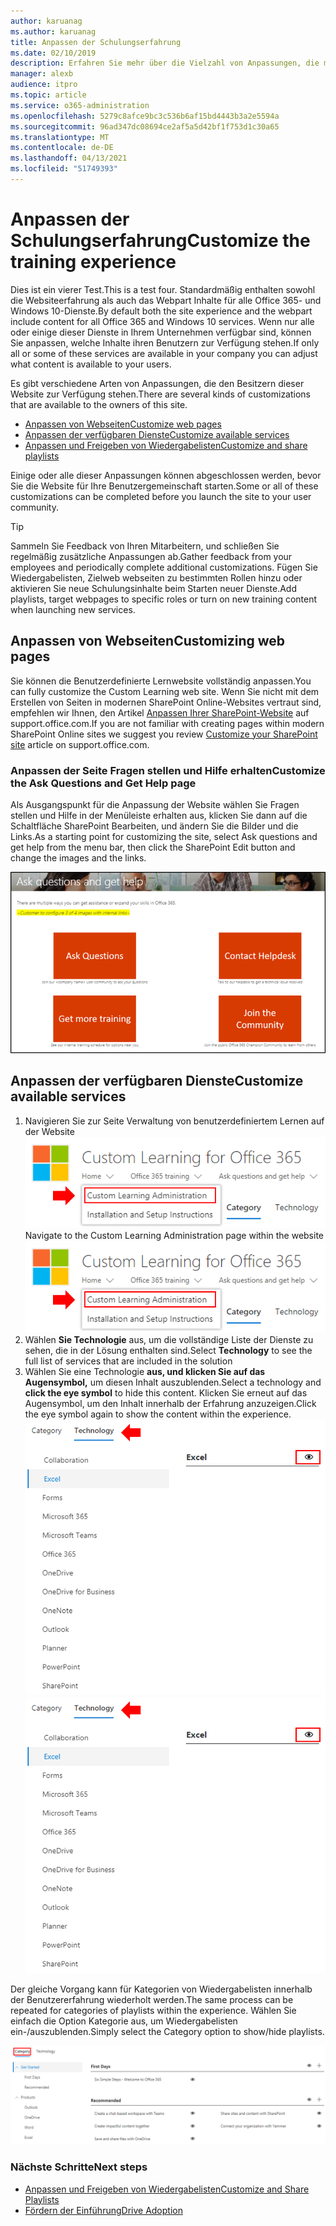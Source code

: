 ```yaml
---
author: karuanag
ms.author: karuanag
title: Anpassen der Schulungserfahrung
ms.date: 02/10/2019
description: Erfahren Sie mehr über die Vielzahl von Anpassungen, die mit Custom Learning für Office 365 verfügbar sind
manager: alexb
audience: itpro
ms.topic: article
ms.service: o365-administration
ms.openlocfilehash: 5279c8afce9bc3c536b6af15bd4443b3a2e5594a
ms.sourcegitcommit: 96ad347dc08694ce2af5a5d42bf1f753d1c30a65
ms.translationtype: MT
ms.contentlocale: de-DE
ms.lasthandoff: 04/13/2021
ms.locfileid: "51749393"
---
```

# <a name="customize-the-training-experience"></a><span data-ttu-id="7a9e1-103">Anpassen der Schulungserfahrung</span><span class="sxs-lookup"><span data-stu-id="7a9e1-103">Customize the training experience</span></span>

<span data-ttu-id="7a9e1-104">Dies ist ein vierer Test.</span><span class="sxs-lookup"><span data-stu-id="7a9e1-104">This is a test four.</span></span> <span data-ttu-id="7a9e1-105">Standardmäßig enthalten sowohl die Websiteerfahrung als auch das Webpart Inhalte für alle Office 365- und Windows 10-Dienste.</span><span class="sxs-lookup"><span data-stu-id="7a9e1-105">By default both the site experience and the webpart include content for all Office 365 and Windows 10 services.</span></span>  <span data-ttu-id="7a9e1-106">Wenn nur alle oder einige dieser Dienste in Ihrem Unternehmen verfügbar sind, können Sie anpassen, welche Inhalte ihren Benutzern zur Verfügung stehen.</span><span class="sxs-lookup"><span data-stu-id="7a9e1-106">If only all or some of these services are available in your company you can adjust what content is available to your users.</span></span>  

<span data-ttu-id="7a9e1-107">Es gibt verschiedene Arten von Anpassungen, die den Besitzern dieser Website zur Verfügung stehen.</span><span class="sxs-lookup"><span data-stu-id="7a9e1-107">There are several kinds of customizations that are available to the owners of this site.</span></span> 

- [<span data-ttu-id="7a9e1-108">Anpassen von Webseiten</span><span class="sxs-lookup"><span data-stu-id="7a9e1-108">Customize web pages</span></span>](#customizing-web-pages)
- [<span data-ttu-id="7a9e1-109">Anpassen der verfügbaren Dienste</span><span class="sxs-lookup"><span data-stu-id="7a9e1-109">Customize available services</span></span>](#customize-available-services)
- [<span data-ttu-id="7a9e1-110">Anpassen und Freigeben von Wiedergabelisten</span><span class="sxs-lookup"><span data-stu-id="7a9e1-110">Customize and share playlists</span></span>](customplaylist.md)

<span data-ttu-id="7a9e1-111">Einige oder alle dieser Anpassungen können abgeschlossen werden, bevor Sie die Website für Ihre Benutzergemeinschaft starten.</span><span class="sxs-lookup"><span data-stu-id="7a9e1-111">Some or all of these customizations can be completed before you launch the site to your user community.</span></span>  

> [!TIP]
> <span data-ttu-id="7a9e1-112">Sammeln Sie Feedback von Ihren Mitarbeitern, und schließen Sie regelmäßig zusätzliche Anpassungen ab.</span><span class="sxs-lookup"><span data-stu-id="7a9e1-112">Gather feedback from your employees and periodically complete additional customizations.</span></span>  <span data-ttu-id="7a9e1-113">Fügen Sie Wiedergabelisten, Zielweb webseiten zu bestimmten Rollen hinzu oder aktivieren Sie neue Schulungsinhalte beim Starten neuer Dienste.</span><span class="sxs-lookup"><span data-stu-id="7a9e1-113">Add playlists, target webpages to specific roles or turn on new training content when launching new services.</span></span> 

## <a name="customizing-web-pages"></a><span data-ttu-id="7a9e1-114">Anpassen von Webseiten</span><span class="sxs-lookup"><span data-stu-id="7a9e1-114">Customizing web pages</span></span>

<span data-ttu-id="7a9e1-115">Sie können die Benutzerdefinierte Lernwebsite vollständig anpassen.</span><span class="sxs-lookup"><span data-stu-id="7a9e1-115">You can fully customize the Custom Learning web site.</span></span> <span data-ttu-id="7a9e1-116">Wenn Sie nicht mit dem Erstellen von Seiten in modernen SharePoint Online-Websites vertraut sind, empfehlen wir Ihnen, den Artikel [Anpassen Ihrer SharePoint-Website](https://support.office.com/article/customize-your-sharepoint-site-320b43e5-b047-4fda-8381-f61e8ac7f59b) auf support.office.com.</span><span class="sxs-lookup"><span data-stu-id="7a9e1-116">If you are not familiar with creating pages within modern SharePoint Online sites we suggest you review [Customize your SharePoint site](https://support.office.com/article/customize-your-sharepoint-site-320b43e5-b047-4fda-8381-f61e8ac7f59b) article on support.office.com.</span></span> 

### <a name="customize-the-ask-questions-and-get-help-page"></a><span data-ttu-id="7a9e1-117">Anpassen der **Seite Fragen stellen und Hilfe erhalten**</span><span class="sxs-lookup"><span data-stu-id="7a9e1-117">Customize the **Ask Questions and Get Help** page</span></span>

<span data-ttu-id="7a9e1-118">Als Ausgangspunkt für die Anpassung der Website wählen Sie Fragen stellen und Hilfe in der Menüleiste erhalten aus, klicken Sie dann auf die Schaltfläche SharePoint Bearbeiten, und ändern Sie die Bilder und die Links.</span><span class="sxs-lookup"><span data-stu-id="7a9e1-118">As a starting point for customizing the site, select Ask questions and get help from the menu bar, then click the SharePoint Edit button and change the images and the links.</span></span> 

![Fragen stellen und Hilfefenster erhalten](media/custom_ask.png)

## <a name="customize-available-services"></a><span data-ttu-id="7a9e1-120">Anpassen der verfügbaren Dienste</span><span class="sxs-lookup"><span data-stu-id="7a9e1-120">Customize available services</span></span>

1.  <span data-ttu-id="7a9e1-121">Navigieren Sie zur Seite Verwaltung von benutzerdefiniertem Lernen auf der Website ![ Benutzerdefinierte Lernverwaltung auswählen](media/custom_admin.png)</span><span class="sxs-lookup"><span data-stu-id="7a9e1-121">Navigate to the Custom Learning Administration page within the website ![Select Custom Learning Administration](media/custom_admin.png)</span></span>
1. <span data-ttu-id="7a9e1-122">Wählen **Sie Technologie** aus, um die vollständige Liste der Dienste zu sehen, die in der Lösung enthalten sind.</span><span class="sxs-lookup"><span data-stu-id="7a9e1-122">Select **Technology** to see the full list of services that are included in the solution</span></span>
1. <span data-ttu-id="7a9e1-123">Wählen Sie eine Technologie **aus, und klicken Sie auf das Augensymbol,** um diesen Inhalt auszublenden.</span><span class="sxs-lookup"><span data-stu-id="7a9e1-123">Select a technology and **click the eye symbol** to hide this content.</span></span>  <span data-ttu-id="7a9e1-124">Klicken Sie erneut auf das Augensymbol, um den Inhalt innerhalb der Erfahrung anzuzeigen.</span><span class="sxs-lookup"><span data-stu-id="7a9e1-124">Click the eye symbol again to show the content within the experience.</span></span> 
<span data-ttu-id="7a9e1-125">![custom](media/custom_techlist.png)</span><span class="sxs-lookup"><span data-stu-id="7a9e1-125">![custom](media/custom_techlist.png)</span></span>

<span data-ttu-id="7a9e1-126">Der gleiche Vorgang kann für Kategorien von Wiedergabelisten innerhalb der Benutzererfahrung wiederholt werden.</span><span class="sxs-lookup"><span data-stu-id="7a9e1-126">The same process can be repeated for categories of playlists within the experience.</span></span>  <span data-ttu-id="7a9e1-127">Wählen Sie einfach die Option Kategorie aus, um Wiedergabelisten ein-/auszublenden.</span><span class="sxs-lookup"><span data-stu-id="7a9e1-127">Simply select the Category option to show/hide playlists.</span></span> 

![Kategorie auswählen](media/custom_cat.png)

### <a name="next-steps"></a><span data-ttu-id="7a9e1-129">Nächste Schritte</span><span class="sxs-lookup"><span data-stu-id="7a9e1-129">Next steps</span></span>

- [<span data-ttu-id="7a9e1-130">Anpassen und Freigeben von Wiedergabelisten</span><span class="sxs-lookup"><span data-stu-id="7a9e1-130">Customize and Share Playlists</span></span>](customplaylist.md)
- [<span data-ttu-id="7a9e1-131">Fördern der Einführung</span><span class="sxs-lookup"><span data-stu-id="7a9e1-131">Drive Adoption</span></span>](driveadoption.md) 
